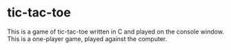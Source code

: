 # tic-tac-toe
This is a game of tic-tac-toe written in C and played on the console window. This is a one-player game, played against the computer.
